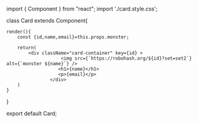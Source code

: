 import { Component } from "react";
import './card.style.css';

class Card extends Component{
    
    render(){
        const {id,name,email}=this.props.monster;        

        return(
            <div className="card-container" key={id} >
                        <img src={`https://robohash.org/${id}?set=set2`} alt={`monster ${name}`} />
                       <h1>{name}</h1>
                       <p>{email}</p> 
                    </div>
        )
    }
}

export default Card;